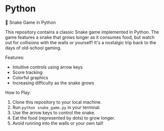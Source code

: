 # Python

🐍 Snake Game in Python

This repository contains a classic Snake game implemented in Python. The game features a snake that grows longer as it consumes food, but watch out for collisions with the walls or yourself! It's a nostalgic trip back to the days of old-school gaming.

Features:
- Intuitive controls using arrow keys
- Score tracking
- Colorful graphics
- Increasing difficulty as the snake grows

How to Play:
1. Clone this repository to your local machine.
2. Run `python snake_game.py` in your terminal.
3. Use the arrow keys to control the snake.
4. Eat the food (represented by dots) to grow longer.
5. Avoid running into the walls or your own tail!

